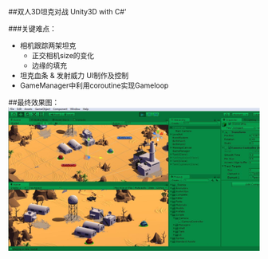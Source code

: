 
##双人3D坦克对战 Unity3D with C#'

###关键难点：
* 相机跟踪两架坦克
    * 正交相机size的变化
    * 边缘的填充
* 坦克血条 & 发射威力 UI制作及控制
* GameManager中利用coroutine实现Gameloop


##最终效果图：
![image](https://github.com/lihongjun1201/MyTankBattle/blob/master/finalGamePic.jpg)